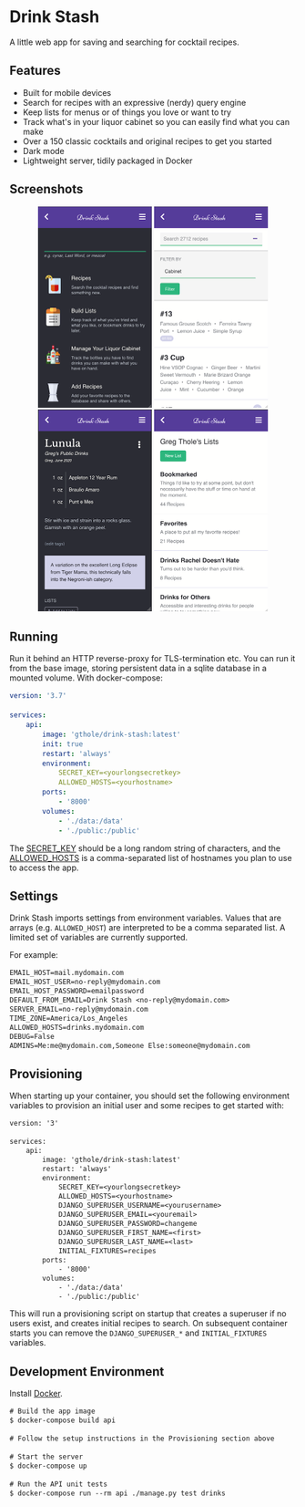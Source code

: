 # Drink Stash
A little web app for saving and searching for cocktail recipes.

## Features

- Built for mobile devices
- Search for recipes with an expressive (nerdy) query engine
- Keep lists for menus or of things you love or want to try
- Track what's in your liquor cabinet so you can easily find what you can make
- Over a 150 classic cocktails and original recipes to get you started
- Dark mode
- Lightweight server, tidily packaged in Docker

## Screenshots

<div align="center">
    <img width="200px" src="https://raw.githubusercontent.com/gthole/drink-stash/master/img/home.png"/>
    <img width="200px" src="https://raw.githubusercontent.com/gthole/drink-stash/master/img/search.png"/>
    <img width="200px" src="https://raw.githubusercontent.com/gthole/drink-stash/master/img/details.png"/>
    <img width="200px" src="https://raw.githubusercontent.com/gthole/drink-stash/master/img/lists.png"/>
</div>


## Running

Run it behind an HTTP reverse-proxy for TLS-termination etc. You can run it
from the base image, storing persistent data in a sqlite database in a
mounted volume.  With docker-compose:

```yaml
version: '3.7'

services:
    api:
        image: 'gthole/drink-stash:latest'
        init: true
        restart: 'always'
        environment:
            SECRET_KEY=<yourlongsecretkey>
            ALLOWED_HOSTS=<yourhostname>
        ports:
            - '8000'
        volumes:
            - './data:/data'
            - './public:/public'
```

The [SECRET\_KEY](https://docs.djangoproject.com/en/3.0/ref/settings/#secret-key)
should be a long random string of characters, and the
[ALLOWED\_HOSTS](https://docs.djangoproject.com/en/3.0/ref/settings/#allowed-hosts)
is a comma-separated list of hostnames you plan to use to access the app.

## Settings

Drink Stash imports settings from environment variables. Values that are arrays
(e.g. `ALLOWED_HOST`) are interpreted to be a comma separated list. A limited
set of variables are currently supported.

For example:

```
EMAIL_HOST=mail.mydomain.com
EMAIL_HOST_USER=no-reply@mydomain.com
EMAIL_HOST_PASSWORD=emailpassword
DEFAULT_FROM_EMAIL=Drink Stash <no-reply@mydomain.com>
SERVER_EMAIL=no-reply@mydomain.com
TIME_ZONE=America/Los_Angeles
ALLOWED_HOSTS=drinks.mydomain.com
DEBUG=False
ADMINS=Me:me@mydomain.com,Someone Else:someone@mydomain.com
```

## Provisioning
When starting up your container, you should set the following environment
variables to provision an initial user and some recipes to get started with:

```
version: '3'

services:
    api:
        image: 'gthole/drink-stash:latest'
        restart: 'always'
        environment:
            SECRET_KEY=<yourlongsecretkey>
            ALLOWED_HOSTS=<yourhostname>
            DJANGO_SUPERUSER_USERNAME=<yourusername>
            DJANGO_SUPERUSER_EMAIL=<youremail>
            DJANGO_SUPERUSER_PASSWORD=changeme
            DJANGO_SUPERUSER_FIRST_NAME=<first>
            DJANGO_SUPERUSER_LAST_NAME=<last>
            INITIAL_FIXTURES=recipes
        ports:
            - '8000'
        volumes:
            - './data:/data'
            - './public:/public'
```

This will run a provisioning script on startup that creates a superuser if no
users exist, and creates initial recipes to search. On subsequent container
starts you can remove the `DJANGO_SUPERUSER_*` and `INITIAL_FIXTURES` variables.


## Development Environment
Install [Docker](https://www.docker.com/products/docker-desktop).

```
# Build the app image
$ docker-compose build api

# Follow the setup instructions in the Provisioning section above

# Start the server
$ docker-compose up

# Run the API unit tests
$ docker-compose run --rm api ./manage.py test drinks
```
